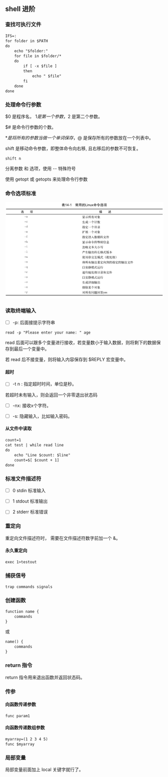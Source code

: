 ## shell 进阶

### 查找可执行文件

```
IFS=:
for folder in $PATH
do
	echo "$folder:"
	for file in $folder/*
	do
		if [ -x $file ]
		then
			echo " $file"
		fi
	done
done
```

### 处理命令行参数

$0 是程序名， $1 是第一个参数，$2 是第二个参数。

$# 是命令行参数的个数。

$* 是将所有的参数当做一个单词保存，$@ 是保存所有的参数放在一个列表中。

shift 是移动命令参数，即整体命令向右移, 且右移后的参数不可恢复。

```
shift n
```

分离参数 和 选项，使用 -- 特殊符号

使用 getopt 或 getopts 来处理命令行参数



### 命令选项标准

![image-20211208152202396](images/shell-optionStandard.png)

### 读取终端输入

- [ ] -p: 后面接提示字符串

```
read -p "Please enter your name: " age
```

read 后面可以跟多个变量进行接收，若变量数小于输入数据，则将剩下的数据保存到最后一个变量中。

若 read 后不接变量，则将输入内容保存到 $REPLY 宏变量中。

#### 超时

- [ ] -t  n : 指定超时时间，单位是秒。

若超时未有输入，则会返回一个非零退出状态码



- [ ] -nx: 接收x个字符。

- [ ] -s: 隐藏输入，比如输入密码。

#### 从文件中读取

```
count=1
cat test | while read line
do
	echo "Line $count: $line"
	count=$[ $count + 1]
done
```



### 标准文件描述符

- [ ] 0    stdin     标准输入
- [ ] 1   stdout   标准输出
- [ ] 2   stderr    标准错误



### 重定向

重定向文件描述符时， 需要在文件描述符数字前加一个 &。

#### 永久重定向

```
exec 1>testout
```



### 捕获信号

```
trap commands signals
```



### 创建函数

```
function name {
	commands
}
```

或

```
name() {
	commands
}
```

### return 指令

return 指令用来退出函数并返回状态码。

### 传参

#### 向函数传递参数

```
func param1
```

#### 向函数传递数组参数

```
myarray=(1 2 3 4 5)
func $myarray
```



### 局部变量

局部变量前面加上 local 关键字就行了。



